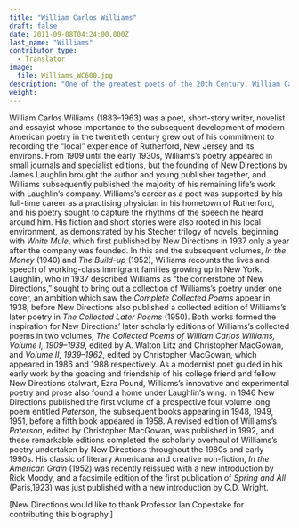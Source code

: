 ```yaml
---
title: "William Carlos Williams"
draft: false
date: 2011-09-08T04:24:00.000Z
last_name: "Williams"
contributor_type:
  - Translator
image:
  file: Williams_WC600.jpg
description: "One of the greatest poets of the 20th Century, William Carlos Williams is “The cornerstone of New Directions”"
weight:
---
```


William Carlos Williams (1883–1963) was a poet, short-story writer, novelist and essayist whose importance to the subsequent development of modern American poetry in the twentieth century grew out of his commitment to recording the “local” experience of Rutherford, New Jersey and its environs. From 1909 until the early 1930s, Williams’s poetry appeared in small journals and specialist editions, but the founding of New Directions by James Laughlin brought the author and young publisher together, and Williams subsequently published the majority of his remaining life’s work with Laughlin’s company. Williams’s career as a poet was supported by his full-time career as a practising physician in his hometown of Rutherford, and his poetry sought to capture the rhythms of the speech he heard around him. His fiction and short stories were also rooted in his local environment, as demonstrated by his Stecher trilogy of novels, beginning with _White Mule_, which first published by New Directions in 1937 only a year after the company was founded. In this and the subsequent volumes, _In the Money_ (1940) and _The Build-up_ (1952), Williams recounts the lives and speech of working-class immigrant families growing up in New York. Laughlin, who in 1937 described Williams as “the cornerstone of New Directions,” sought to bring out a collection of Williams’s poetry under one cover, an ambition which saw the _Complete Collected Poems_ appear in 1938, before New Directions also published a collected edition of Williams’s later poetry in _The Collected Later Poems_ (1950). Both works formed the inspiration for New Directions’ later scholarly editions of Williams’s collected poems in two volumes, _The Collected Poems of William Carlos Williams, Volume I, 1909–1939_, edited by A. Walton Litz and Christopher MacGowan, and _Volume II, 1939–1962_, edited by Christopher MacGowan, which appeared in 1986 and 1988 respectively. As a modernist poet guided in his early work by the goading and friendship of his college friend and fellow New Directions stalwart, Ezra Pound, Williams’s innovative and experimental poetry and prose also found a home under Laughlin’s wing. In 1946 New Directions published the first volume of a prospective four volume long poem entitled _Paterson_, the subsequent books appearing in 1948, 1949, 1951, before a fifth book appeared in 1958. A revised edition of Williams’s _Paterson_, edited by Christopher MacGowan, was published in 1992, and these remarkable editions completed the scholarly overhaul of Williams’s poetry undertaken by New Directions throughout the 1980s and early 1990s. His classic of literary Americana and creative non-fiction, _In the American Grain_ (1952) was recently reissued with a new introduction by Rick Moody, and a facsimile edition of the first publication of _Spring and All_ (Paris,1923) was just published with a new introduction by C.D. Wright.

[New Directions would like to thank Professor Ian Copestake for contributing this biography.]

